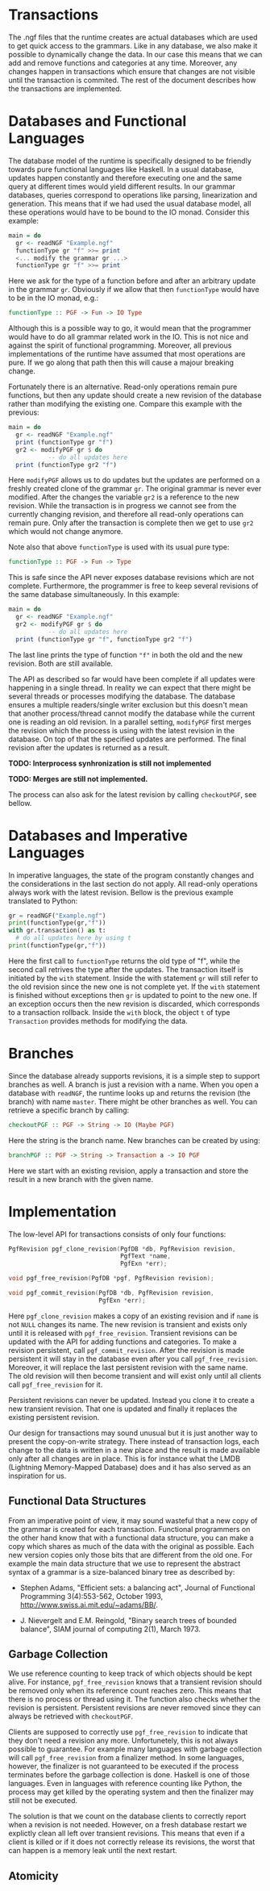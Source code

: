 # Transactions

The .ngf files that the runtime creates are actual databases which are used to get quick access to the grammars. Like in any database, we also make it possible to dynamically change the data. In our case this means that we can add and remove functions and categories at any time. Moreover, any changes happen in transactions which ensure that changes are not visible until the transaction is commited. The rest of the document describes how the transactions are implemented.

# Databases and Functional Languages

The database model of the runtime is specifically designed to be friendly towards pure functional languages like Haskell. In a usual database, updates happen constantly and therefore executing one and the same query at different times would yield different results. In our grammar databases, queries correspond to operations like parsing, linearization and generation. This means that if we had used the usual database model, all these operations would have to be bound to the IO monad. Consider this example:
```Haskell
main = do
  gr <- readNGF "Example.ngf"
  functionType gr "f" >>= print
  <... modify the grammar gr ...>
  functionType gr "f" >>= print
```
Here we ask for the type of a function before and after an arbitrary update in the grammar `gr`. Obviously if we allow that then `functionType` would have to be in the IO monad, e.g.:
```Haskell
functionType :: PGF -> Fun -> IO Type
```

Although this is a possible way to go, it would mean that the programmer would have to do all grammar related work in the IO. This is not nice and against the spirit of functional programming. Moreover, all previous implementations of the runtime have assumed that most operations are pure. If we go along that path then this will cause a majour breaking change.

Fortunately there is an alternative. Read-only operations remain pure functions, but then any update should create a new revision of the database rather than modifying the existing one. Compare this example with the previous:
```Haskell
main = do
  gr <- readNGF "Example.ngf"
  print (functionType gr "f")
  gr2 <- modifyPGF gr $ do
           -- do all updates here
  print (functionType gr2 "f")
```
Here `modifyPGF` allows us to do updates but the updates are performed on a freshly created clone of the grammar `gr`. The original grammar is never ever modified. After the changes the variable `gr2` is a reference to the new revision. While the transaction is in progress we cannot see from the currently changing revision, and therefore all read-only operations can remain pure. Only after the transaction is complete then we get to use `gr2` which would not change anymore.

Note also that above `functionType` is used with its usual pure type:
```Haskell
functionType :: PGF -> Fun -> Type
```
This is safe since the API never exposes database revisions which are not complete. Furthermore, the programmer is free to keep several revisions of the same database simultaneously. In this example:
```Haskell
main = do
  gr <- readNGF "Example.ngf"
  gr2 <- modifyPGF gr $ do
           -- do all updates here
  print (functionType gr "f", functionType gr2 "f")
```
The last line prints the type of function `"f"` in both the old and the new revision. Both are still available.

The API as described so far would have been complete if all updates were happening in a single thread. In reality we can expect that there might be several threads or processes modifying the database. The database ensures a multiple readers/single writer exclusion but this doesn't mean that another process/thread cannot modify the database while the current one is reading an old revision. In a parallel setting, `modifyPGF` first merges the revision which the process is using with the latest revision in the database. On top of that the specified updates are performed. The final revision after the updates is returned as a result.

**TODO: Interprocess synhronization is still not implemented**

**TODO: Merges are still not implemented.**

The process can also ask for the latest revision by calling `checkoutPGF`, see bellow.

# Databases and Imperative Languages

In imperative languages, the state of the program constantly changes and the considerations in the last section do not apply. All read-only operations always work with the latest revision. Bellow is the previous example translated to Python:
```Python
gr = readNGF("Example.ngf")
print(functionType(gr,"f"))
with gr.transaction() as t:
  # do all updates here by using t
print(functionType(gr,"f"))
```
Here the first call to `functionType` returns the old type of "f", while the second call retrives the type after the updates. The transaction itself is initiated by the `with` statement. Inside the with statement `gr` will still refer to the old revision since the new one is not complete yet. If the `with` statement is finished without exceptions then `gr` is updated to point to the new one. If an exception occurs then the new revision is discarded, which corresponds to a transaction rollback. Inside the `with` block, the object `t` of type `Transaction` provides methods for modifying the data.

# Branches

Since the database already supports revisions, it is a simple step to support branches as well. A branch is just a revision with a name. When you open a database with `readNGF`, the runtime looks up and returns the revision (the branch) with name `master`. There might be other branches as well. You can retrieve a specific branch by calling:
```Haskell
checkoutPGF :: PGF -> String -> IO (Maybe PGF)
```
Here the string is the branch name. New branches can be created by using:
```Haskell
branchPGF :: PGF -> String -> Transaction a -> IO PGF
```
Here we start with an existing revision, apply a transaction and store the result in a new branch with the given name.

# Implementation

The low-level API for transactions consists of only four functions:
```C
PgfRevision pgf_clone_revision(PgfDB *db, PgfRevision revision,
                               PgfText *name,
                               PgfExn *err);

void pgf_free_revision(PgfDB *pgf, PgfRevision revision);

void pgf_commit_revision(PgfDB *db, PgfRevision revision,
                         PgfExn *err);
```
Here `pgf_clone_revision` makes a copy of an existing revision and if `name` is not `NULL` changes its name. The new revision is transient and exists only until it is released with `pgf_free_revision`. Transient revisions can be updated with the API for adding functions and categories. To make a revision persistent, call `pgf_commit_revision`. After the revision is made persistent it will stay in the database even after you call `pgf_free_revision`. Moreover, it will replace the last persistent revision with the same name. The old revision will then become transient and will exist only until all clients call `pgf_free_revision` for it.

Persistent revisions can never be updated. Instead you clone it to create a new transient revision. That one is updated and finally it replaces the existing persistent revision.

Our design for transactions may sound unusual but it is just another way to present the copy-on-write strategy. There instead of transaction logs, each change to the data is written in a new place and the result is made available only after all changes are in place. This is for instance what the LMDB (Lightning Memory-Mapped Database) does and it has also served as an inspiration for us.

## Functional Data Structures

From an imperative point of view, it may sound wasteful that a new copy of the grammar is created for each transaction. Functional programmers on the other hand know that with a functional data structure, you can make a copy which shares as much of the data with the original as possible. Each new version copies only those bits that are different from the old one. For example the main data structure that we use to represent the abstract syntax of a grammar is a size-balanced binary tree as described by:

- Stephen Adams, "Efficient sets: a balancing act", Journal of Functional Programming 3(4):553-562, October 1993, http://www.swiss.ai.mit.edu/~adams/BB/.

- J. Nievergelt and E.M. Reingold, "Binary search trees of bounded balance", SIAM journal of computing 2(1), March 1973.


## Garbage Collection

We use reference counting to keep track of which objects should be kept alive. For instance, `pgf_free_revision` knows that a transient revision should be removed only when its reference count reaches zero. This means that there is no process or thread using it. The function also checks whether the revision is persistent. Persistent revisions are never removed since they can always be retrieved with `checkoutPGF`.

Clients are supposed to correctly use `pgf_free_revision` to indicate that they don't need a revision any more. Unfortunetely, this is not always possible to guarantee. For example many languages with garbage collection will call `pgf_free_revision` from a finalizer method. In some languages, however, the finalizer is not guaranteed to be executed if the process terminates before the garbage collection is done. Haskell is one of those languages. Even in languages with reference counting like Python, the process may get killed by the operating system and then the finalizer may still not be executed.

The solution is that we count on the database clients to correctly report when a revision is not needed. However, on a fresh database restart we explictly clean all left over transient revisions. This means that even if a client is killed or if it does not correctly release its revisions, the worst that can happen is a memory leak until the next restart.


## Atomicity
